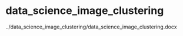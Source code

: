 # data_science_image_clustering
 
../data_science_image_clustering/data_science_image_clustering.docx
